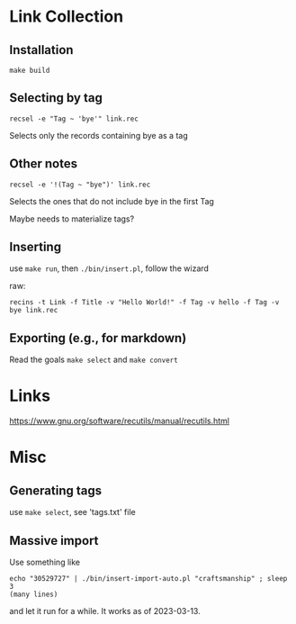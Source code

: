 # Link Collection

## Installation

```
make build
```

## Selecting by tag

```
recsel -e "Tag ~ 'bye'" link.rec
```

Selects only the records containing bye as a tag

## Other notes

```
recsel -e '!(Tag ~ "bye")' link.rec
```

Selects the ones that do not include bye in the first Tag

Maybe needs to materialize tags?

## Inserting

use `make run`, then `./bin/insert.pl`, follow the wizard

raw:

```
recins -t Link -f Title -v "Hello World!" -f Tag -v hello -f Tag -v bye link.rec
```

## Exporting (e.g., for markdown)

Read the goals `make select` and `make convert`

# Links

https://www.gnu.org/software/recutils/manual/recutils.html

# Misc

## Generating tags

use `make select`, see 'tags.txt' file

## Massive import

Use something like

```
echo "30529727" | ./bin/insert-import-auto.pl "craftsmanship" ; sleep 3
(many lines)
```

and let it run for a while. It works as of 2023-03-13.

